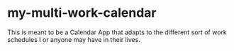 # my-multi-work-calendar
This is meant to be a Calendar App that adapts to the different sort of work schedules I or anyone may have in their lives. 
